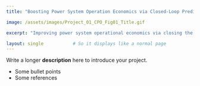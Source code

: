 ```yaml
---
title: "Boosting Power System Operation Economics via Closed-Loop Predict-Then-Optimize"

image: /assets/images/Project_01_CPO_Fig01_Title.gif

excerpt: "Improving power system operational economics via closing the open-loop between uncertainty prediction phase and the operation optimization phase."

layout: single           # So it displays like a normal page
---
```

Write a longer **description** here to introduce your project.

- Some bullet points
- Some references
